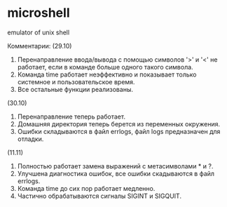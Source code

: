 # microshell
emulator of unix shell

Комментарии: (29.10)
1. Перенаправление ввода/вывода с помощью символов '>' и '<' не работает, если в команде больше одного такого символа.
2. Команда time работает неэффективно и показывает только системное и пользовательское время.
3. Все остальные функции реализованы.

(30.10)
1. Перенаправление теперь работает.
2. Домашняя директория теперь берется из переменных окружения.
3. Ошибки складываются в файл errlogs, файл logs предназначен для отладки.

(11.11)
1. Полностью работает замена выражений с метасимволами * и ?.
2. Улучшена диагностика ошибок, все ошибки скадываются в файл errlogs.
3. Команда time до сих пор работает медленно.
4. Частично обрабатываются сигналы SIGINT и SIGQUIT.
